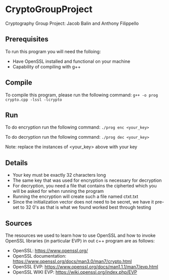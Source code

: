 # CryptoGroupProject
Cryptography Group Project: Jacob Balin and Anthony Filippello

## **Prerequisites**
To run this program you will need the folloing:
- Have OpenSSL installed and functional on your machine
- Capability of compiling with g++
## **Compile**
To compile this program, please run the following command:
    ```
    g++ -o prog crypto.cpp -lssl -lcrypto
    ```

## **Run**
To do encryption run the following command:
    ```
    ./prog enc <your_key>
    ```

To do decryption run the following command:
    ```
    ./prog dec <your_key>
    ```
    
Note: replace the instances of <your_key> above with your key

## **Details**
- Your key must be exactly 32 characters long
- The same key that was used for encryption is necessary for decryption
- For decryption, you need a file that contains the cipherted which you will be asked for when running the program
- Running the encryption will create such a file named ctxt.txt
- Since the initialization vector does not need to be secret, we have it pre-set to 32 0's as that is what we found worked best through testing
## **Sources**
The resources we used to learn how to use OpenSSL and how to invoke OpenSSL libraries (in particular EVP) in out c++ program are as follows:
- OpenSSL: https://www.openssl.org/
- OpenSSL documentation: https://www.openssl.org/docs/man3.0/man7/crypto.html
- OpenSSL EVP: https://www.openssl.org/docs/man1.1.1/man7/evp.html
- OpenSSL WIKI EVP: https://wiki.openssl.org/index.php/EVP
